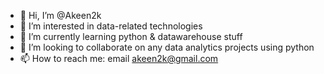 - 👋 Hi, I’m @Akeen2k
- 👀 I’m interested in data-related technologies
- 🌱 I’m currently learning python & datawarehouse stuff
- 💞️ I’m looking to collaborate on any data analytics projects using python 
- 📫 How to reach me: email akeen2k@gmail.com

<!---
Akeen2k/Akeen2k is a ✨ special ✨ repository because its `README.md` (this file) appears on your GitHub profile.
You can click the Preview link to take a look at your changes.
--->
